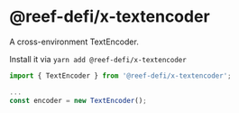 # @reef-defi/x-textencoder

A cross-environment TextEncoder.

Install it via `yarn add @reef-defi/x-textencoder`

```js
import { TextEncoder } from '@reef-defi/x-textencoder';

...
const encoder = new TextEncoder();
```
